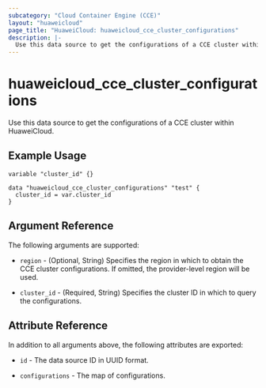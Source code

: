 ```yaml
---
subcategory: "Cloud Container Engine (CCE)"
layout: "huaweicloud"
page_title: "HuaweiCloud: huaweicloud_cce_cluster_configurations"
description: |-
  Use this data source to get the configurations of a CCE cluster within HuaweiCloud.
---
```


# huaweicloud_cce_cluster_configurations

Use this data source to get the configurations of a CCE cluster within HuaweiCloud.

## Example Usage

```hcl
variable "cluster_id" {}

data "huaweicloud_cce_cluster_configurations" "test" {
  cluster_id = var.cluster_id
}
```

## Argument Reference

The following arguments are supported:

* `region` - (Optional, String) Specifies the region in which to obtain the CCE cluster configurations. If omitted, the
  provider-level region will be used.

* `cluster_id` - (Required, String) Specifies the cluster ID in which to query the configurations.

## Attribute Reference

In addition to all arguments above, the following attributes are exported:

* `id` - The data source ID in UUID format.

* `configurations` - The map of configurations.
